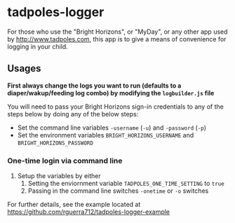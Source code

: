 # tadpoles-logger

For those who use the "Bright Horizons", or "MyDay", or any other app used by http://www.tadpoles.com, this app is to give a means of convenience for logging in your child.

## Usages

**First always change the logs you want to run (defaults to a diaper/wakup/feeding log combo) by modifying the `logbuilder.js` file**

You will need to pass your Bright Horizons sign-in credentials to any of the steps below by doing any of the below steps:
* Set the command line variables `-username` (`-u`) and `-password` (`-p`)
* Set the environment variables `BRIGHT_HORIZONS_USERNAME` and `BRIGHT_HORIZONS_PASSWORD`

### One-time login via command line
1. Setup the variables by either
	1. Setting the enviornment variable `TADPOLES_ONE_TIME_SETTING` to `true`
	1. Passing in the command line switches `-onetime` or `-o` switches

For further details, see the example located at https://github.com/rguerra712/tadpoles-logger-example